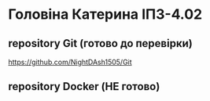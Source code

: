 # Головіна Катерина ІПЗ-4.02


<h2>repository Git (готово до перевірки)</h2> 

https://github.com/NightDAsh1505/Git




<h2>repository Docker (НЕ готово)</h2> 
